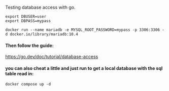 Testing database access with go.

```
export DBUSER=user
export DBPASS=mypass
```

```docker run --name mariadb -e MYSQL_ROOT_PASSWORD=mypass -p 3306:3306 -d docker.io/library/mariadb:10.4```

#### Then follow the guide:
https://go.dev/doc/tutorial/database-access

#### you can also cheat a little and just run to get a local database with the sql table read in:
```docker compose up -d```



